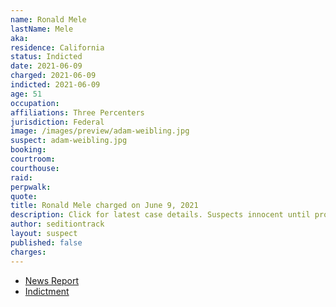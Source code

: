 ```yaml
---
name: Ronald Mele
lastName: Mele
aka:
residence: California
status: Indicted
date: 2021-06-09
charged: 2021-06-09
indicted: 2021-06-09
age: 51
occupation:
affiliations: Three Percenters
jurisdiction: Federal
image: /images/preview/adam-weibling.jpg
suspect: adam-weibling.jpg
booking:
courtroom:
courthouse:
raid:
perpwalk:
quote:
title: Ronald Mele charged on June 9, 2021
description: Click for latest case details. Suspects innocent until proven guilty.
author: seditiontrack
layout: suspect
published: false
charges:
---
```


- [News Report]()
- [Indictment](https://extremism.gwu.edu/sites/g/files/zaxdzs2191/f/Kinnison%20et%20al%20Indictment.pdf)
